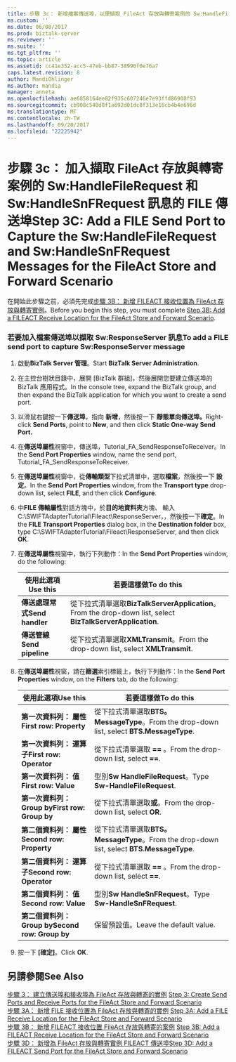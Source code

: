 ```yaml
---
title: 步驟 3c： 新增檔案傳送埠，以便擷取 FileAct 存放與轉寄案例的 Sw:HandleFileRequest 和 Sw:HandleSnFRequest 訊息 |Microsoft 文件
ms.custom: ''
ms.date: 06/08/2017
ms.prod: biztalk-server
ms.reviewer: ''
ms.suite: ''
ms.tgt_pltfrm: ''
ms.topic: article
ms.assetid: cc41e352-acc5-47eb-bb87-38990f0e76a7
caps.latest.revision: 8
author: MandiOhlinger
ms.author: mandia
manager: anneta
ms.openlocfilehash: ae6858164ee82f935c607246e7e93ffd86908f93
ms.sourcegitcommit: cb908c540d8f1a692d01dc8f313e16cb4b4e696d
ms.translationtype: MT
ms.contentlocale: zh-TW
ms.lasthandoff: 09/20/2017
ms.locfileid: "22225942"
---
```

# <a name="step-3c-add-a-file-send-port-to-capture-the-swhandlefilerequest-and-swhandlesnfrequest-messages-for-the-fileact-store-and-forward-scenario"></a><span data-ttu-id="1beeb-102">步驟 3c： 加入擷取 FileAct 存放與轉寄案例的 Sw:HandleFileRequest 和 Sw:HandleSnFRequest 訊息的 FILE 傳送埠</span><span class="sxs-lookup"><span data-stu-id="1beeb-102">Step 3C: Add a FILE Send Port to Capture the Sw:HandleFileRequest and Sw:HandleSnFRequest Messages for the FileAct Store and Forward Scenario</span></span>
<span data-ttu-id="1beeb-103">在開始此步驟之前，必須先完成[步驟 3B： 新增 FILEACT 接收位置為 FileAct 存放與轉寄實例](../../adapters-and-accelerators/fileact-interact/step-3b-add-a-fileact-receive-location-for-fileact-store-and-forward-scenario.md)。</span><span class="sxs-lookup"><span data-stu-id="1beeb-103">Before you begin this step, you must complete [Step 3B: Add a FILEACT Receive Location for the FileAct Store and Forward Scenario](../../adapters-and-accelerators/fileact-interact/step-3b-add-a-fileact-receive-location-for-fileact-store-and-forward-scenario.md).</span></span>  
  
### <a name="to-add-a-file-send-port-to-capture-swresponseserver-message"></a><span data-ttu-id="1beeb-104">若要加入檔案傳送埠以擷取 Sw:ResponseServer 訊息</span><span class="sxs-lookup"><span data-stu-id="1beeb-104">To add a FILE send port to capture Sw:ResponseServer message</span></span>  
  
1.  <span data-ttu-id="1beeb-105">啟動**BizTalk Server 管理**。</span><span class="sxs-lookup"><span data-stu-id="1beeb-105">Start **BizTalk Server Administration**.</span></span>  
  
2.  <span data-ttu-id="1beeb-106">在主控台樹狀目錄中，展開 [BizTalk 群組]，然後展開您要建立傳送埠的 BizTalk 應用程式。</span><span class="sxs-lookup"><span data-stu-id="1beeb-106">In the console tree, expand the BizTalk group, and then expand the BizTalk application for which you want to create a send port.</span></span>  
  
3.  <span data-ttu-id="1beeb-107">以滑鼠右鍵按一下**傳送埠**，指向 **新增**，然後按一下 **靜態單向傳送埠。**</span><span class="sxs-lookup"><span data-stu-id="1beeb-107">Right-click **Send Ports**, point to **New**, and then click **Static One-way Send Port.**</span></span>  
  
4.  <span data-ttu-id="1beeb-108">在**傳送埠屬性**視窗中，傳送埠，Tutorial_FA_SendResponseToReceiver。</span><span class="sxs-lookup"><span data-stu-id="1beeb-108">In the **Send Port Properties** window, name the send port, Tutorial_FA_SendResponseToReceiver.</span></span>  
  
5.  <span data-ttu-id="1beeb-109">在**傳送埠屬性**視窗中，從**傳輸類型**下拉式清單中，選取**檔案**，然後按一下 **設定**。</span><span class="sxs-lookup"><span data-stu-id="1beeb-109">In the **Send Port Properties** window, from the **Transport type** drop-down list, select **FILE**, and then click **Configure**.</span></span>  
  
6.  <span data-ttu-id="1beeb-110">中**FILE 傳輸屬性**對話方塊中，於**目的地資料夾**方塊、 輸入 C:\SWIFTAdapterTutorial\Fileact\ResponseServer，，然後按一下**確定**。</span><span class="sxs-lookup"><span data-stu-id="1beeb-110">In the **FILE Transport Properties** dialog box, in the **Destination folder** box, type C:\SWIFTAdapterTutorial\Fileact\ResponseServer, and then click **OK**.</span></span>  
  
7.  <span data-ttu-id="1beeb-111">在**傳送埠屬性**視窗中，執行下列動作：</span><span class="sxs-lookup"><span data-stu-id="1beeb-111">In the **Send Port Properties** window, do the following:</span></span>  
  
    |<span data-ttu-id="1beeb-112">**使用此選項**</span><span class="sxs-lookup"><span data-stu-id="1beeb-112">**Use this**</span></span>|<span data-ttu-id="1beeb-113">**若要這樣做**</span><span class="sxs-lookup"><span data-stu-id="1beeb-113">**To do this**</span></span>|  
    |------------------|--------------------|  
    |<span data-ttu-id="1beeb-114">**傳送處理常式**</span><span class="sxs-lookup"><span data-stu-id="1beeb-114">**Send handler**</span></span>|<span data-ttu-id="1beeb-115">從下拉式清單選取**BizTalkServerApplication**。</span><span class="sxs-lookup"><span data-stu-id="1beeb-115">From the drop-down list, select **BizTalkServerApplication**.</span></span>|  
    |<span data-ttu-id="1beeb-116">**傳送管線**</span><span class="sxs-lookup"><span data-stu-id="1beeb-116">**Send pipeline**</span></span>|<span data-ttu-id="1beeb-117">從下拉式清單選取**XMLTransmit**。</span><span class="sxs-lookup"><span data-stu-id="1beeb-117">From the drop-down list, select **XMLTransmit**.</span></span>|  
  
8.  <span data-ttu-id="1beeb-118">在**傳送埠屬性**視窗，請在**篩選**索引標籤上，執行下列動作：</span><span class="sxs-lookup"><span data-stu-id="1beeb-118">In the **Send Port Properties** window, on the **Filters** tab, do the following:</span></span>  
  
    |<span data-ttu-id="1beeb-119">**使用此選項**</span><span class="sxs-lookup"><span data-stu-id="1beeb-119">**Use this**</span></span>|<span data-ttu-id="1beeb-120">**若要這樣做**</span><span class="sxs-lookup"><span data-stu-id="1beeb-120">**To do this**</span></span>|  
    |------------------|--------------------|  
    |<span data-ttu-id="1beeb-121">**第一次資料列： 屬性**</span><span class="sxs-lookup"><span data-stu-id="1beeb-121">**First row: Property**</span></span>|<span data-ttu-id="1beeb-122">從下拉式清單選取**BTS。MessageType**。</span><span class="sxs-lookup"><span data-stu-id="1beeb-122">From the drop-down list, select **BTS.MessageType**.</span></span>|  
    |<span data-ttu-id="1beeb-123">**第一次資料列： 運算子**</span><span class="sxs-lookup"><span data-stu-id="1beeb-123">**First row: Operator**</span></span>|<span data-ttu-id="1beeb-124">從下拉式清單選取 **==** 。</span><span class="sxs-lookup"><span data-stu-id="1beeb-124">From the drop-down list, select **==**.</span></span>|  
    |<span data-ttu-id="1beeb-125">**第一次資料列： 值**</span><span class="sxs-lookup"><span data-stu-id="1beeb-125">**First row: Value**</span></span>|<span data-ttu-id="1beeb-126">型別**Sw HandleFileRequest**。</span><span class="sxs-lookup"><span data-stu-id="1beeb-126">Type **Sw-HandleFileRequest**.</span></span>|  
    |<span data-ttu-id="1beeb-127">**第一次資料列： Group by**</span><span class="sxs-lookup"><span data-stu-id="1beeb-127">**First row: Group by**</span></span>|<span data-ttu-id="1beeb-128">從下拉式清單選取**或**。</span><span class="sxs-lookup"><span data-stu-id="1beeb-128">From the drop-down list, select **OR**.</span></span>|  
    |<span data-ttu-id="1beeb-129">**第二個資料列： 屬性**</span><span class="sxs-lookup"><span data-stu-id="1beeb-129">**Second row: Property**</span></span>|<span data-ttu-id="1beeb-130">從下拉式清單選取**BTS。MessageType**。</span><span class="sxs-lookup"><span data-stu-id="1beeb-130">From the drop-down list, select **BTS.MessageType**.</span></span>|  
    |<span data-ttu-id="1beeb-131">**第二個資料列： 運算子**</span><span class="sxs-lookup"><span data-stu-id="1beeb-131">**Second row: Operator**</span></span>|<span data-ttu-id="1beeb-132">從下拉式清單選取 **==** 。</span><span class="sxs-lookup"><span data-stu-id="1beeb-132">From the drop-down list, select **==**.</span></span>|  
    |<span data-ttu-id="1beeb-133">**第二個資料列： 值**</span><span class="sxs-lookup"><span data-stu-id="1beeb-133">**Second row: Value**</span></span>|<span data-ttu-id="1beeb-134">型別**Sw HandleSnFRequest**。</span><span class="sxs-lookup"><span data-stu-id="1beeb-134">Type **Sw-HandleSnFRequest**.</span></span>|  
    |<span data-ttu-id="1beeb-135">**第二個資料列： Group by**</span><span class="sxs-lookup"><span data-stu-id="1beeb-135">**Second row: Group by**</span></span>|<span data-ttu-id="1beeb-136">保留預設值。</span><span class="sxs-lookup"><span data-stu-id="1beeb-136">Leave the default value.</span></span>|  
  
9. <span data-ttu-id="1beeb-137">按一下 **[確定]**。</span><span class="sxs-lookup"><span data-stu-id="1beeb-137">Click **OK**.</span></span>  
  
## <a name="see-also"></a><span data-ttu-id="1beeb-138">另請參閱</span><span class="sxs-lookup"><span data-stu-id="1beeb-138">See Also</span></span>  
 <span data-ttu-id="1beeb-139">[步驟 3： 建立傳送埠和接收埠為 FileAct 存放與轉寄的實例](../../adapters-and-accelerators/fileact-interact/step-3-create-send-ports-and-receive-ports-for-the-fileact-store-and-forward.md) </span><span class="sxs-lookup"><span data-stu-id="1beeb-139">[Step 3: Create Send Ports and Receive Ports for the FileAct Store and Forward Scenario](../../adapters-and-accelerators/fileact-interact/step-3-create-send-ports-and-receive-ports-for-the-fileact-store-and-forward.md) </span></span>  
 <span data-ttu-id="1beeb-140">[步驟 3A： 新增 FILE 接收位置為 FileAct 存放與轉寄的實例](../../adapters-and-accelerators/fileact-interact/step-3a-add-a-file-receive-location-for-the-fileact-store-and-forward-scenario.md) </span><span class="sxs-lookup"><span data-stu-id="1beeb-140">[Step 3A: Add a FILE Receive Location for the FileAct Store and Forward Scenario](../../adapters-and-accelerators/fileact-interact/step-3a-add-a-file-receive-location-for-the-fileact-store-and-forward-scenario.md) </span></span>  
 <span data-ttu-id="1beeb-141">[步驟 3B： 新增 FILEACT 接收位置 FileAct 存放與轉寄的案例](../../adapters-and-accelerators/fileact-interact/step-3b-add-a-fileact-receive-location-for-fileact-store-and-forward-scenario.md) </span><span class="sxs-lookup"><span data-stu-id="1beeb-141">[Step 3B: Add a FILEACT Receive Location for the FileAct Store and Forward Scenario](../../adapters-and-accelerators/fileact-interact/step-3b-add-a-fileact-receive-location-for-fileact-store-and-forward-scenario.md) </span></span>  
 [<span data-ttu-id="1beeb-142">步驟 3D： 新增為 FileAct 存放與轉寄實例 FILEACT 傳送埠</span><span class="sxs-lookup"><span data-stu-id="1beeb-142">Step 3D: Add a FILEACT Send Port for the FileAct Store and Forward Scenario</span></span>](../../adapters-and-accelerators/fileact-interact/step-3d-add-a-fileact-send-port-for-the-fileact-store-and-forward-scenario.md)